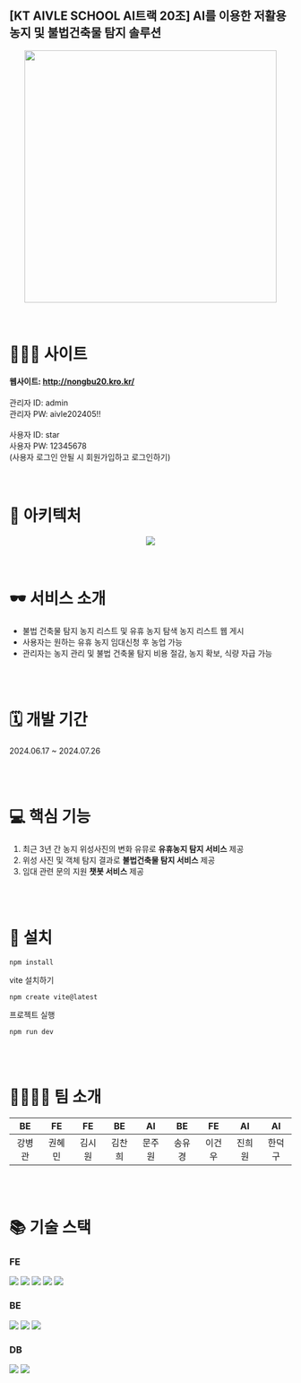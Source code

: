 ## [KT AIVLE SCHOOL AI트랙 20조] AI를 이용한 저활용 농지 및 불법건축물 탐지 솔루션


<p align="center">
  <img src="https://github.com/user-attachments/assets/2a488721-f2a8-49e0-8588-f5a96887525a" width="450" height="450"/>
</p>

<br >

# 🧑🏻‍🌾 사이트
#### 웹사이트: http://nongbu20.kro.kr/
관리자 ID: admin
<br />
관리자 PW: aivle202405!!
<br />
<br />
사용자 ID: star
<br />
사용자 PW: 12345678
<br />
(사용자 로그인 안될 시 회원가입하고 로그인하기)
<br />
<br />
<br />

# 📝 아키텍처
<div align="center">
  <img src="https://github.com/user-attachments/assets/974f6061-fd83-4f57-9553-ec8b3f09b9f1"/>
</div>

<br >
<br >

# 🕶️ 서비스 소개
- 불법 건축물 탐지 농지 리스트 및 유휴 농지 탐색 농지 리스트 웹 게시
- 사용자는 원하는 유휴 농지 임대신청 후 농업 가능
- 관리자는 농지 관리 및 불법 건축물 탐지 비용 절감, 농지 확보, 식량 자급 가능


<br >
<br >

# 🗓️ 개발 기간
2024.06.17 ~ 2024.07.26

<br >
<br >


# 💻 핵심 기능

1. 최근 3년 간 농지 위성사진의 변화 유뮤로 **유휴농지 탐지 서비스** 제공 
2. 위성 사진 및 객체 탐지 결과로 **불법건축물 탐지 서비스** 제공
3. 임대 관련 문의 지원 **챗봇 서비스** 제공

<br >
<br >

# 📲 설치

    npm install

vite 설치하기

    npm create vite@latest

프로젝트 실행

    npm run dev

<br >
<br >

# 👨‍👩‍👧‍👦 팀 소개

|    BE    |     FE     |     FE     |     BE     |     AI     |     BE     |    FE    |   AI    |  AI   |
| :-------: | :---------: | :-------: | :---------: | :----------: | :-----------: | :-----------: | :-----------: | :-----------: |
|   강병관   |   권혜민  |      김시원     |    김찬희    |   문주원     |    송유경  |  이건우  |  진희원 |  한덕구|


<br>
<br>

# 📚 기술 스택

<div>

### FE
  <img src="https://img.shields.io/badge/React-61DAFB?style=for-the-badge&logo=React&logoColor=black">  
  <img src="https://img.shields.io/badge/HTML-E34F26?style=for-the-badge&logo=HTML5&logoColor=white">  
  <img src="https://img.shields.io/badge/css-1572B6?style=for-the-badge&logo=css3&logoColor=white"> 
  <img src="https://img.shields.io/badge/javascript-F7DF1E?style=for-the-badge&logo=javascript&logoColor=black"> 
  <img src="https://img.shields.io/badge/Vite-646CFF?style=for-the-badge&logo=Vite&logoColor=white"> 

### BE
  <img src="https://img.shields.io/badge/django-092E20?style=for-the-badge&logo=django&logoColor=white">
  <img src="https://img.shields.io/badge/amazonec2-FF9900?style=for-the-badge&logo=amazonec2&logoColor=white"> 
  <img src="https://img.shields.io/badge/nginx-009639?style=for-the-badge&logo=nginx&logoColor=white"> 

### DB
  <img src="https://img.shields.io/badge/amazons3-569A31?style=for-the-badge&logo=amazons3&logoColor=white"> 
  <img src="https://img.shields.io/badge/sqlite-003B57?style=for-the-badge&logo=sqlite&logoColor=white">

<br/>
<br/>

